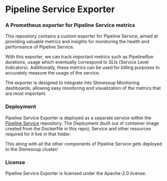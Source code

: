 # Pipeline Service Exporter

### A Prometheus exporter for Pipeline Service metrics

This repository contains a custom exporter for Pipeline Service, aimed at providing valuable metrics and insights for monitoring the health and performance of Pipeline Service.

With this exporter, we can track important metrics such as PipelineRun durations, usage which eventually correspond to SLIs (Service Level Indicators). Additionally, these metrics can be used for billing purposes to accurately measure the usage of the service.

The exporter is designed to integrate into Stonesoup Monitoring dashboards, allowing easy monitoring and visualization of the metrics that are most important.

### Deployment
Pipeline Service Exporter is deployed as a separate service within the [Pipeline Service](https://github.com/openshift-pipelines/pipeline-service/tree/main/operator/gitops/argocd/pipeline-service/metrics-exporter) repository. The Deployment (built out of container image created from the Dockerfile in this repo), Service and other resources required for it live in that folder.

This along with all the other components of Pipeline Service gets deployed to the Stonesoup cluster/

### License
Pipeline Service Exporter is licensed under the Apache-2.0 license.